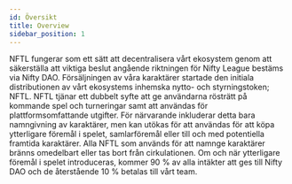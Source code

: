 ```yaml
---
id: Översikt
title: Overview
sidebar_position: 1
---
```


NFTL fungerar som ett sätt att decentralisera vårt ekosystem genom att säkerställa att viktiga beslut angående riktningen för Nifty League bestäms via Nifty DAO. Försäljningen av våra karaktärer startade den initiala distributionen av vårt ekosystems inhemska nytto- och styrningstoken; NFTL. NFTL tjänar ett dubbelt syfte att ge användarna rösträtt på kommande spel och turneringar samt att användas för plattformsomfattande utgifter. För närvarande inkluderar detta bara namngivning av karaktärer, men kan utökas för att användas för att köpa ytterligare föremål i spelet, samlarföremål eller till och med potentiella framtida karaktärer. Alla NFTL som används för att namnge karaktärer bränns omedelbart eller tas bort från cirkulationen. Om och när ytterligare föremål i spelet introduceras, kommer 90 % av alla intäkter att ges till Nifty DAO och de återstående 10 % betalas till vårt team.
